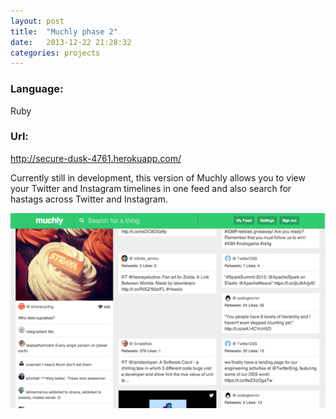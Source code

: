 ```yaml
---
layout: post
title:  "Muchly phase 2"
date:   2013-12-22 21:28:32
categories: projects
---
```


<div>
<h3 class="inline">Language:</h3> 
<p class="inline">Ruby </p>
<h3 class="inline">Url:</h3>
<a class="inline" href="http://http://secure-dusk-4761.herokuapp.com/"> http://secure-dusk-4761.herokuapp.com/</a>
<p clas="inline"> Currently still in development, this version of Muchly allows you to view your Twitter and Instagram timelines in one feed and also search for hastags across Twitter and Instagram.</p>
<img src="/assets/MuchlyPhase2.png" />
</div>

